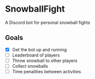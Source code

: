# SnowballFight

A Discord bot for personal snowball fights

## Goals

- [x] Get the bot up and running
- [ ] Leaderboard of players
- [ ] Throw snowball to other players
- [ ] Collect snowballs
- [ ] Time penalities between activities
